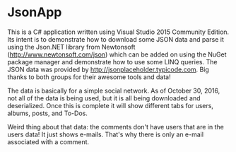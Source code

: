 # JsonApp

This is a C# application written using Visual Studio 2015 Community Edition. Its intent is to demonstrate how to download some JSON data and parse it using the Json.NET library from Newtonsoft (http://www.newtonsoft.com/json) which can be added on using the NuGet package manager and demonstrate how to use some LINQ queries. The JSON data was provided by http://jsonplaceholder.typicode.com. Big thanks to both groups for their awesome tools and data!

The data is basically for a simple social network. As of October 30, 2016, not all of the data is being used, but it is all being downloaded and deserialized. Once this is complete it will show different tabs for users, albums, posts, and To-Dos. 

Weird thing about that data: the comments don't have users that are in the users data! It just shows e-mails. That's why there is only an e-mail associated with a comment.
